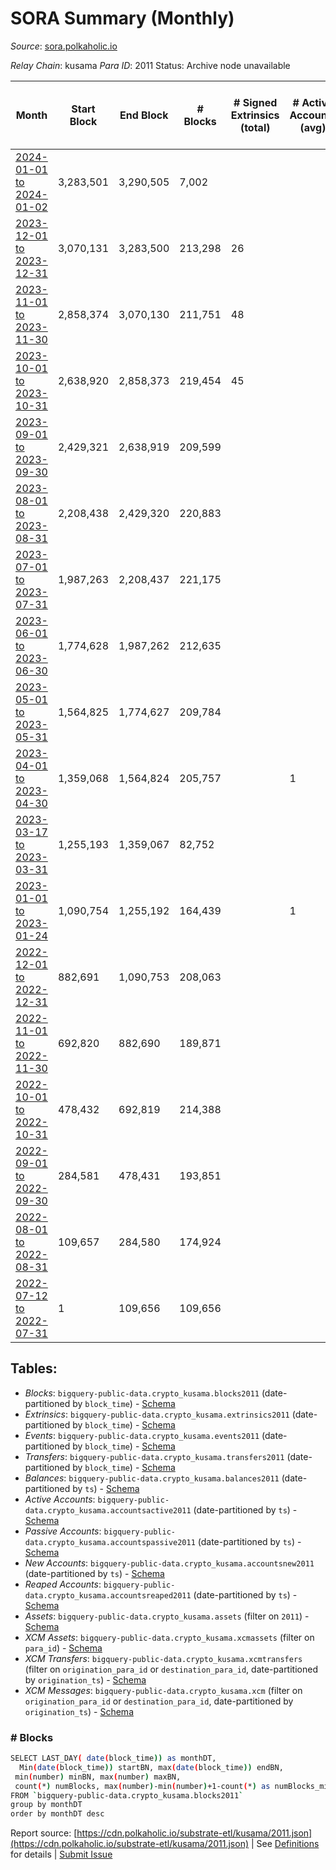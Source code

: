# SORA Summary (Monthly)

_Source_: [sora.polkaholic.io](https://sora.polkaholic.io)

*Relay Chain*: kusama
*Para ID*: 2011
Status: Archive node unavailable


| Month | Start Block | End Block | # Blocks | # Signed Extrinsics (total) | # Active Accounts (avg) | # Addresses with Balances (max) | Issues |
| ----- | ----------- | --------- | -------- | --------------------------- | ----------------------- | ------------------------------- | ------ |
| [2024-01-01 to 2024-01-02](/kusama/2011-sora/2024-01-31.md) | 3,283,501 | 3,290,505 | 7,002 |  |  |  | - 3 (0.04%) |   
| [2023-12-01 to 2023-12-31](/kusama/2011-sora/2023-12-31.md) | 3,070,131 | 3,283,500 | 213,298 | 26 |  |  | - 72 (0.03%) |   
| [2023-11-01 to 2023-11-30](/kusama/2011-sora/2023-11-30.md) | 2,858,374 | 3,070,130 | 211,751 | 48 |  |  | - 6 (0.00%) |   
| [2023-10-01 to 2023-10-31](/kusama/2011-sora/2023-10-31.md) | 2,638,920 | 2,858,373 | 219,454 | 45 |  |  | -   |   
| [2023-09-01 to 2023-09-30](/kusama/2011-sora/2023-09-30.md) | 2,429,321 | 2,638,919 | 209,599 |  |  | 3 | -   |   
| [2023-08-01 to 2023-08-31](/kusama/2011-sora/2023-08-31.md) | 2,208,438 | 2,429,320 | 220,883 |  |  | 3 | -   |   
| [2023-07-01 to 2023-07-31](/kusama/2011-sora/2023-07-31.md) | 1,987,263 | 2,208,437 | 221,175 |  |  | 3 | -   |   
| [2023-06-01 to 2023-06-30](/kusama/2011-sora/2023-06-30.md) | 1,774,628 | 1,987,262 | 212,635 |  |  | 3 | -   |   
| [2023-05-01 to 2023-05-31](/kusama/2011-sora/2023-05-31.md) | 1,564,825 | 1,774,627 | 209,784 |  |  | 3 | - 19 (0.01%) |   
| [2023-04-01 to 2023-04-30](/kusama/2011-sora/2023-04-30.md) | 1,359,068 | 1,564,824 | 205,757 |  | 1 | 3 | -   |   
| [2023-03-17 to 2023-03-31](/kusama/2011-sora/2023-03-31.md) | 1,255,193 | 1,359,067 | 82,752 |  |  | 3 | - 21,123 (20.34%) |   
| [2023-01-01 to 2023-01-24](/kusama/2011-sora/2023-01-31.md) | 1,090,754 | 1,255,192 | 164,439 |  | 1 | 3 | -   |   
| [2022-12-01 to 2022-12-31](/kusama/2011-sora/2022-12-31.md) | 882,691 | 1,090,753 | 208,063 |  |  | 3 | -   |   
| [2022-11-01 to 2022-11-30](/kusama/2011-sora/2022-11-30.md) | 692,820 | 882,690 | 189,871 |  |  | 3 | -   |   
| [2022-10-01 to 2022-10-31](/kusama/2011-sora/2022-10-31.md) | 478,432 | 692,819 | 214,388 |  |  | 3 | -   |   
| [2022-09-01 to 2022-09-30](/kusama/2011-sora/2022-09-30.md) | 284,581 | 478,431 | 193,851 |  |  | 3 | -   |   
| [2022-08-01 to 2022-08-31](/kusama/2011-sora/2022-08-31.md) | 109,657 | 284,580 | 174,924 |  |  | 3 | -   |   
| [2022-07-12 to 2022-07-31](/kusama/2011-sora/2022-07-31.md) | 1 | 109,656 | 109,656 |  |  | 3 | -   |   

## Tables:

* _Blocks_: `bigquery-public-data.crypto_kusama.blocks2011` (date-partitioned by `block_time`) - [Schema](/schema/balances.json)
* _Extrinsics_: `bigquery-public-data.crypto_kusama.extrinsics2011` (date-partitioned by `block_time`) - [Schema](/schema/extrinsics.json)
* _Events_: `bigquery-public-data.crypto_kusama.events2011` (date-partitioned by `block_time`) - [Schema](/schema/events.json)
* _Transfers_: `bigquery-public-data.crypto_kusama.transfers2011` (date-partitioned by `block_time`) - [Schema](/schema/transfers.json)
* _Balances_: `bigquery-public-data.crypto_kusama.balances2011` (date-partitioned by `ts`) - [Schema](/schema/balances.json)
* _Active Accounts_: `bigquery-public-data.crypto_kusama.accountsactive2011` (date-partitioned by `ts`) - [Schema](/schema/accountsactive.json)
* _Passive Accounts_: `bigquery-public-data.crypto_kusama.accountspassive2011` (date-partitioned by `ts`) - [Schema](/schema/accountspassive.json)
* _New Accounts_: `bigquery-public-data.crypto_kusama.accountsnew2011` (date-partitioned by `ts`) - [Schema](/schema/accountsnew.json)
* _Reaped Accounts_: `bigquery-public-data.crypto_kusama.accountsreaped2011` (date-partitioned by `ts`) - [Schema](/schema/accountsreaped.json)
* _Assets_: `bigquery-public-data.crypto_kusama.assets` (filter on `2011`) - [Schema](/schema/assets.json)
* _XCM Assets_: `bigquery-public-data.crypto_kusama.xcmassets` (filter on `para_id`) - [Schema](/schema/xcmassets.json)
* _XCM Transfers_: `bigquery-public-data.crypto_kusama.xcmtransfers` (filter on `origination_para_id` or `destination_para_id`, date-partitioned by `origination_ts`) - [Schema](/schema/xcmtransfers.json)
* _XCM Messages_: `bigquery-public-data.crypto_kusama.xcm` (filter on `origination_para_id` or `destination_para_id`, date-partitioned by `origination_ts`) - [Schema](/schema/xcm.json)

### # Blocks
```bash
SELECT LAST_DAY( date(block_time)) as monthDT,
  Min(date(block_time)) startBN, max(date(block_time)) endBN, 
 min(number) minBN, max(number) maxBN, 
 count(*) numBlocks, max(number)-min(number)+1-count(*) as numBlocks_missing 
FROM `bigquery-public-data.crypto_kusama.blocks2011` 
group by monthDT 
order by monthDT desc
```


Report source: [https://cdn.polkaholic.io/substrate-etl/kusama/2011.json](https://cdn.polkaholic.io/substrate-etl/kusama/2011.json) | See [Definitions](/DEFINITIONS.md) for details | [Submit Issue](https://github.com/colorfulnotion/substrate-etl/issues)
